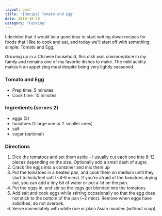 ```yaml
---
layout: post
title: "[Recipe] Tomato and Egg"
date: 2019-10-26
category: "Cooking"
---
```


I decided that it would be a good idea to start writing down recipes for foods that I like to cook and eat, and today we'll start off with something simple: Tomato and Egg. 

Growing up in a Chinese household, this dish was commonplace in my family and remains one of my favorite dishes to make. The mild acidity makes it an appetizing meal despite being very lightly seasoned.

### Tomato and Egg
- Prep time: 5 minutes
- Cook time: 10 minutes

### Ingredients (serves 2)
- eggs (3)
- tomatoes (1 large one or 2 smaller ones)
- salt
- sugar (optional)

### Directions
1. Dice the tomatoes and set them aside - I usually cut each one into 8-12 pieces depending on the size. Optionally add a small dash of sugar.
2. Crack the eggs into a container and mix them up
3. Put the tomatoes in a heated pan, and cook them on medium until they start to look/feel soft (~4-6 mins). If you're afraid of the tomatoes drying out, you can add a tiny bit of water or put a lid on the pan.
4. Put the eggs in, and stir so the eggs get blended into the tomatoes.
5. Add salt and cook eggs while stirring occasionally so that the egg does not stick to the bottom of the pan (~2 mins). Remove when eggs have solidified, do not overook.
6. Serve immediately with white rice or plain Asian noodles (without soup).


